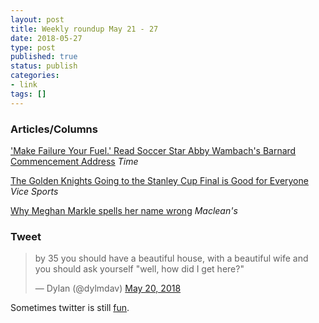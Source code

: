 ```yaml
---
layout: post
title: Weekly roundup May 21 - 27
date: 2018-05-27
type: post
published: true
status: publish
categories:
- link
tags: []
---
```


### Articles/Columns

['Make Failure Your Fuel.' Read Soccer Star Abby Wambach's Barnard Commencement Address](http://time.com/5281711/abby-wambach-barnard-commencement-2018-speech/ "'Make Failure Your Fuel.' Read Soccer Star Abby Wambach's Barnard Commencement Address") *Time*

[The Golden Knights Going to the Stanley Cup Final is Good for Everyone](https://sports.vice.com/en_us/article/vbqdqb/the-golden-knights-going-to-the-stanley-cup-final-is-good-for-everyone "The Golden Knights Going to the Stanley Cup Final is Good for Everyone. By Dave Lozo") *Vice Sports*

[Why Meghan Markle spells her name wrong](https://www.macleans.ca/royalty/why-meghan-markle-spells-her-name-wrong/ "Why Meghan Markle spells her name wrong. By Meagan Campbell") *Maclean's*

### Tweet

<blockquote class="twitter-tweet" data-lang="en"><p lang="en" dir="ltr">by 35 you should have a beautiful house, with a beautiful wife and you should ask yourself &quot;well, how did I get here?&quot;</p>&mdash; Dylan (@dylmdav) <a href="https://twitter.com/dylmdav/status/998057812491108352?ref_src=twsrc%5Etfw">May 20, 2018</a></blockquote> <script async src="https://platform.twitter.com/widgets.js" charset="utf-8"></script> 

Sometimes twitter is still [fun](https://www.youtube.com/watch?v=5IsSpAOD6K8 "Talking Heads 'Once in a Lifetime'").